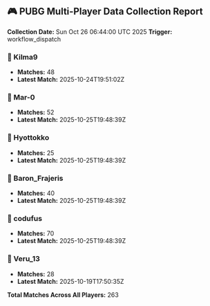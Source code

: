 ## 🎮 PUBG Multi-Player Data Collection Report
**Collection Date:** Sun Oct 26 06:44:00 UTC 2025
**Trigger:** workflow_dispatch

### 👤 Kilma9
- **Matches:** 48
- **Latest Match:** 2025-10-24T19:51:02Z

### 👤 Mar-0
- **Matches:** 52
- **Latest Match:** 2025-10-25T19:48:39Z

### 👤 Hyottokko
- **Matches:** 25
- **Latest Match:** 2025-10-25T19:48:39Z

### 👤 Baron_Frajeris
- **Matches:** 40
- **Latest Match:** 2025-10-25T19:48:39Z

### 👤 codufus
- **Matches:** 70
- **Latest Match:** 2025-10-25T19:48:39Z

### 👤 Veru_13
- **Matches:** 28
- **Latest Match:** 2025-10-19T17:50:35Z

**Total Matches Across All Players:** 263
